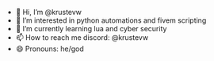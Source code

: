 - 👋 Hi, I’m @krustevw
- 👀 I’m interested in python automations and fivem scripting
- 🌱 I’m currently learning lua and cyber security
- 📫 How to reach me discord: @krustevw
- 😄 Pronouns: he/god


<!---
krustevw/krustevw is a ✨ special ✨ repository because its `README.md` (this file) appears on your GitHub profile.
You can click the Preview link to take a look at your changes.
--->
